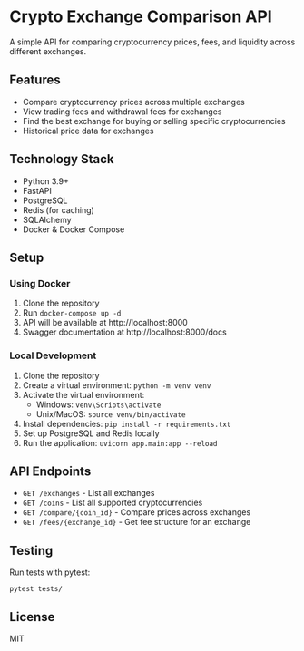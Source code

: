 # Crypto Exchange Comparison API

A simple API for comparing cryptocurrency prices, fees, and liquidity across different exchanges.

## Features

- Compare cryptocurrency prices across multiple exchanges
- View trading fees and withdrawal fees for exchanges
- Find the best exchange for buying or selling specific cryptocurrencies
- Historical price data for exchanges

## Technology Stack

- Python 3.9+
- FastAPI
- PostgreSQL
- Redis (for caching)
- SQLAlchemy
- Docker & Docker Compose

## Setup

### Using Docker

1. Clone the repository
2. Run `docker-compose up -d`
3. API will be available at http://localhost:8000
4. Swagger documentation at http://localhost:8000/docs

### Local Development

1. Clone the repository
2. Create a virtual environment: `python -m venv venv`
3. Activate the virtual environment:
   - Windows: `venv\Scripts\activate`
   - Unix/MacOS: `source venv/bin/activate`
4. Install dependencies: `pip install -r requirements.txt`
5. Set up PostgreSQL and Redis locally
6. Run the application: `uvicorn app.main:app --reload`

## API Endpoints

- `GET /exchanges` - List all exchanges
- `GET /coins` - List all supported cryptocurrencies
- `GET /compare/{coin_id}` - Compare prices across exchanges
- `GET /fees/{exchange_id}` - Get fee structure for an exchange

## Testing

Run tests with pytest:

```
pytest tests/
```

## License

MIT
